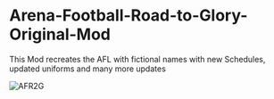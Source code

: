 # Arena-Football-Road-to-Glory-Original-Mod
This Mod recreates the AFL with fictional names with new Schedules, updated uniforms and many more updates

![AFR2G](https://github.com/user-attachments/assets/3f623c44-cc76-495c-96f7-ecb72836b5e0)
